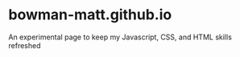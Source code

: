 # bowman-matt.github.io
An experimental page to keep my Javascript, CSS, and HTML skills refreshed 
